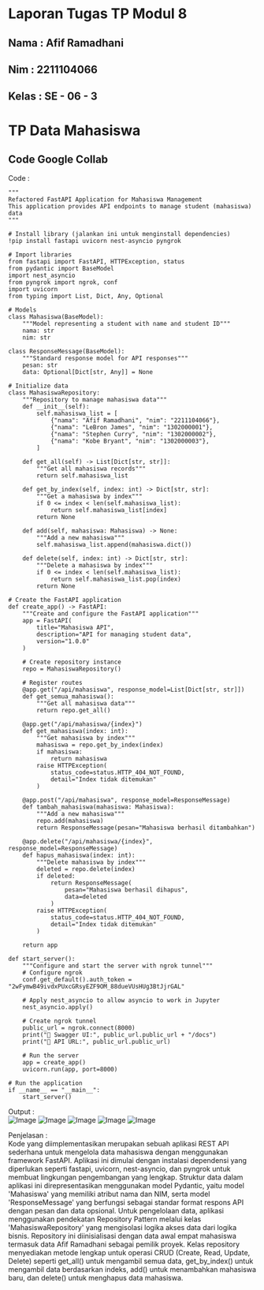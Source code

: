 # Laporan Tugas TP Modul 8

<h2> Nama  : Afif Ramadhani</h2>
<h2> Nim   : 2211104066</h2>
<h2> Kelas : SE - 06 - 3</h2>

# TP Data Mahasiswa

## Code Google Collab
Code :
```
"""
Refactored FastAPI Application for Mahasiswa Management
This application provides API endpoints to manage student (mahasiswa) data
"""

# Install library (jalankan ini untuk menginstall dependencies)
!pip install fastapi uvicorn nest-asyncio pyngrok

# Import libraries
from fastapi import FastAPI, HTTPException, status
from pydantic import BaseModel
import nest_asyncio
from pyngrok import ngrok, conf
import uvicorn
from typing import List, Dict, Any, Optional

# Models
class Mahasiswa(BaseModel):
    """Model representing a student with name and student ID"""
    nama: str
    nim: str

class ResponseMessage(BaseModel):
    """Standard response model for API responses"""
    pesan: str
    data: Optional[Dict[str, Any]] = None

# Initialize data
class MahasiswaRepository:
    """Repository to manage mahasiswa data"""
    def __init__(self):
        self.mahasiswa_list = [
            {"nama": "Afif Ramadhani", "nim": "2211104066"},
            {"nama": "LeBron James", "nim": "1302000001"},
            {"nama": "Stephen Curry", "nim": "1302000002"},
            {"nama": "Kobe Bryant", "nim": "1302000003"},
        ]
    
    def get_all(self) -> List[Dict[str, str]]:
        """Get all mahasiswa records"""
        return self.mahasiswa_list
    
    def get_by_index(self, index: int) -> Dict[str, str]:
        """Get a mahasiswa by index"""
        if 0 <= index < len(self.mahasiswa_list):
            return self.mahasiswa_list[index]
        return None
    
    def add(self, mahasiswa: Mahasiswa) -> None:
        """Add a new mahasiswa"""
        self.mahasiswa_list.append(mahasiswa.dict())
    
    def delete(self, index: int) -> Dict[str, str]:
        """Delete a mahasiswa by index"""
        if 0 <= index < len(self.mahasiswa_list):
            return self.mahasiswa_list.pop(index)
        return None

# Create the FastAPI application
def create_app() -> FastAPI:
    """Create and configure the FastAPI application"""
    app = FastAPI(
        title="Mahasiswa API",
        description="API for managing student data",
        version="1.0.0"
    )
    
    # Create repository instance
    repo = MahasiswaRepository()
    
    # Register routes
    @app.get("/api/mahasiswa", response_model=List[Dict[str, str]])
    def get_semua_mahasiswa():
        """Get all mahasiswa data"""
        return repo.get_all()
    
    @app.get("/api/mahasiswa/{index}")
    def get_mahasiswa(index: int):
        """Get mahasiswa by index"""
        mahasiswa = repo.get_by_index(index)
        if mahasiswa:
            return mahasiswa
        raise HTTPException(
            status_code=status.HTTP_404_NOT_FOUND,
            detail="Index tidak ditemukan"
        )
    
    @app.post("/api/mahasiswa", response_model=ResponseMessage)
    def tambah_mahasiswa(mahasiswa: Mahasiswa):
        """Add a new mahasiswa"""
        repo.add(mahasiswa)
        return ResponseMessage(pesan="Mahasiswa berhasil ditambahkan")
    
    @app.delete("/api/mahasiswa/{index}", response_model=ResponseMessage)
    def hapus_mahasiswa(index: int):
        """Delete mahasiswa by index"""
        deleted = repo.delete(index)
        if deleted:
            return ResponseMessage(
                pesan="Mahasiswa berhasil dihapus", 
                data=deleted
            )
        raise HTTPException(
            status_code=status.HTTP_404_NOT_FOUND,
            detail="Index tidak ditemukan"
        )
    
    return app

def start_server():
    """Configure and start the server with ngrok tunnel"""
    # Configure ngrok
    conf.get_default().auth_token = "2wFymwB49ivdxPUxcGRsyEZF9OM_88dueVUsHUg3BtJjrGAL"
    
    # Apply nest_asyncio to allow asyncio to work in Jupyter
    nest_asyncio.apply()
    
    # Create ngrok tunnel
    public_url = ngrok.connect(8000)
    print("🚀 Swagger UI:", public_url.public_url + "/docs")
    print("🚀 API URL:", public_url.public_url)
    
    # Run the server
    app = create_app()
    uvicorn.run(app, port=8000)

# Run the application
if __name__ == "__main__":
    start_server()
```

Output : <br>
![Image](https://github.com/user-attachments/assets/612177bc-cae1-405d-a2c4-c7001fbf0614)
![Image](https://github.com/user-attachments/assets/08e6f930-95fb-44ff-bf13-78963407b46e)
![Image](https://github.com/user-attachments/assets/4bbe3cd6-549c-4de6-980b-280b52f13915)
![Image](https://github.com/user-attachments/assets/006f7423-747b-4a6f-bf30-32471804430c)
![Image](https://github.com/user-attachments/assets/6502e6a2-acfc-450d-b68b-e23ca4eed7e7)

Penjelasan : <br>
Kode yang diimplementasikan merupakan sebuah aplikasi REST API sederhana untuk mengelola data mahasiswa dengan menggunakan framework FastAPI. 
Aplikasi ini dimulai dengan instalasi dependensi yang diperlukan seperti fastapi, uvicorn, nest-asyncio, dan pyngrok untuk membuat lingkungan pengembangan yang lengkap. 
Struktur data dalam aplikasi ini direpresentasikan menggunakan model Pydantic, yaitu model 'Mahasiswa' yang memiliki atribut nama dan NIM, serta model 'ResponseMessage' 
yang berfungsi sebagai standar format respons API dengan pesan dan data opsional.
Untuk pengelolaan data, aplikasi menggunakan pendekatan Repository Pattern melalui kelas 'MahasiswaRepository' yang mengisolasi logika akses data dari logika bisnis. 
Repository ini diinisialisasi dengan data awal empat mahasiswa termasuk data Afif Ramadhani sebagai pemilik proyek. 
Kelas repository menyediakan metode lengkap untuk operasi CRUD (Create, Read, Update, Delete) seperti get_all() untuk mengambil semua data, get_by_index() untuk mengambil data berdasarkan indeks, 
add() untuk menambahkan mahasiswa baru, dan delete() untuk menghapus data mahasiswa.
